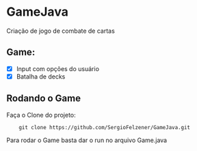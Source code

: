 # GameJava
Criação de jogo de combate de cartas 

## Game: 

- [x] Input com opções do usuário
- [x] Batalha de decks

## Rodando o Game

Faça o Clone do projeto:

```
    git clone https://github.com/SergioFelzener/GameJava.git

```

Para rodar o Game basta dar o run no arquivo Game.java